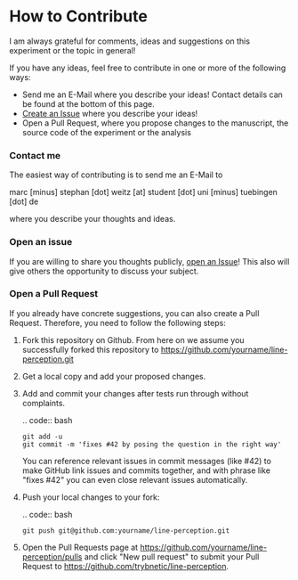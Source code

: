 # How to Contribute

I am always grateful for comments, ideas and suggestions on this experiment or
the topic in general!

If you have any ideas, feel free to contribute in one or more of the following
ways:

- Send me an E-Mail where you describe your ideas! Contact details can be found
at the bottom of this page.
- [Create an Issue](https://github.com/Trybnetic/line-perception/issues) where
you describe your ideas!
- Open a Pull Request, where you propose changes to the manuscript, the source
code of the experiment or the analysis

### Contact me

The easiest way of contributing is to send me an E-Mail to

marc [minus] stephan [dot] weitz [at] student [dot] uni [minus] tuebingen
[dot] de

where you describe your thoughts and ideas.

### Open an issue

If you are willing to share you thoughts publicly, [open an Issue](https://github.com/Trybnetic/line-perception/issues)! This also will give
others the opportunity to discuss your subject.

### Open a Pull Request

If you already have concrete suggestions, you can also create a Pull Request.
Therefore, you need to follow the following steps:

1. Fork this repository on Github. From here on we assume you successfully
   forked this repository to https://github.com/yourname/line-perception.git

2. Get a local copy and add your proposed changes.

3. Add and commit your changes after tests run through without complaints.

   .. code:: bash

       git add -u
       git commit -m 'fixes #42 by posing the question in the right way'

   You can reference relevant issues in commit messages (like #42) to make GitHub
   link issues and commits together, and with phrase like "fixes #42" you can
   even close relevant issues automatically.

4. Push your local changes to your fork:

   .. code:: bash

       git push git@github.com:yourname/line-perception.git

5. Open the Pull Requests page at https://github.com/yourname/line-perception/pulls and
   click "New pull request" to submit your Pull Request to
   https://github.com/trybnetic/line-perception.
